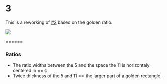 # 3

This is a reworking of [#2](https://github.com/jwdallas/phiveleven.identity/tree/master/2) based on the golden ratio.

![](https://rawgithub.com/jwdallas/phiveleven.identity/master/3/phiveleven_3.svg)

======

### Ratios

* The ratio widths between the 5 and the space the 11 is horizontaly centered in == ϕ.
* Twice thickness of the 5 and 11 == the larger part of a golden rectangle.
